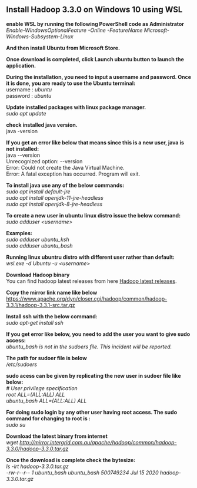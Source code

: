 ## Install Hadoop 3.3.0 on Windows 10 using WSL

**enable WSL by running the following PowerShell code as Administrator**  
*Enable-WindowsOptionalFeature -Online -FeatureName Microsoft-Windows-Subsystem-Linux*  

**And then install Ubuntu from Microsoft Store.**

**Once download is completed, click Launch ubuntu button to launch the application.**  

**During the installation, you need to input a username and password. Once it is done, you are ready to use the Ubuntu terminal:**  
username : *ubuntu*  
password : *ubuntu*  

  
  
**Update installed packages with linux package manager.**  
*sudo apt update*  

**check installed java version.**  
java -version  

**If you get an error like below that means since this is a new user, java is not installed:**  
java --version  
Unrecognized option: --version  
Error: Could not create the Java Virtual Machine.  
Error: A fatal exception has occurred. Program will exit.  

**To install java use any of the below commands:**  
*sudo apt install default-jre*  
*sudo apt install openjdk-11-jre-headless*  
*sudo apt install openjdk-8-jre-headless*  

**To create a new user in ubuntu linux distro issue the below command:**  
*sudo adduser \<username\>*  

**Examples:**  
*sudo adduser ubuntu_ksh*  
*sudo adduser ubuntu_bash*  

**Running linux ubuntru distro with different user rather than default:**  
*wsl.exe -d Ubuntu -u \<username\>*  

**Download Hadoop binary**  
You can find hadoop latest releases from here [Hadoop latest releases](https://hadoop.apache.org/releases.html "Hadoop latest releases from Apache").  

**Copy the mirror link name like below**  
https://www.apache.org/dyn/closer.cgi/hadoop/common/hadoop-3.3.1/hadoop-3.3.1-src.tar.gz

**Install ssh with the below command:**  
*sudo apt-get install ssh*  

**If you get error like below, you need to add the user you want to give sudo access:**  
*ubuntu_bash is not in the sudoers file.  This incident will be reported.*  

**The path for sudoer file is below**  
*/etc/sudoers*  


**sudo acess can be given by replicating the new user in sudoer file like below:**  
*# User privilege specification*  
*root    ALL=(ALL:ALL) ALL*  
*ubuntu_bash ALL=(ALL:ALL) ALL*  

**For doing sudo login by any other user having root access. The sudo command for changing to root is :**  
*sudo su*  

**Download the latest binary from internet**  
*wget http://mirror.intergrid.com.au/apache/hadoop/common/hadoop-3.3.0/hadoop-3.3.0.tar.gz*


**Once the download is complete check the bytesize:**  
*ls -lrt hadoop-3.3.0.tar.gz*  
*-rw-r--r-- 1 ubuntu_bash ubuntu_bash 500749234 Jul 15  2020 hadoop-3.3.0.tar.gz*  
